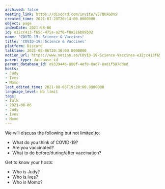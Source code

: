 ```yaml
---
archived: false
meeting_link: https://discord.com/invite/vE7QUXGDnS
created_time: 2021-07-20T20:14:00.0000000
object: page
indexDate: 2021-08-06
id: e32cc413-f65c-475a-a2f6-f8a516b09b02
name: 'COVID-19: Science & Vaccines'
title: 'COVID-19: Science & Vaccines'
platform: Discord
talktime: 2021-08-06T20:30:00.0000000
notion_url: https://www.notion.so/COVID-19-Science-Vaccines-e32cc413f65c475aa2f6f8a516b09b02
parent_type: database_id
parent_database_id: e9339446-880f-4ef0-8ad7-8ad1f507dded
hosts:
- Judy
- Ives
- Momo
last_edited_time: 2021-08-03T19:20:00.0000000
language_level: No limit
tags:
- Talk
- 2021-08-06
- Judy
- Ives
- Momo
---
```



We will discuss the following but not limited to:
   - What do you think of COVID-19?
   - Are you vaccinated?
   - What to do before/during/after vaccination?

Get to know your hosts:
   - Who is Judy?
   - Who is Ives?
   - Who is Momo?



